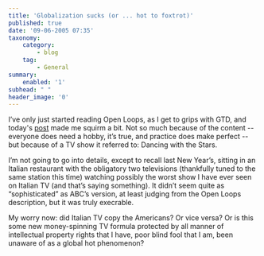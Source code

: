 ```yaml
---
title: 'Globalization sucks (or ... hot to foxtrot)'
published: true
date: '09-06-2005 07:35'
taxonomy:
    category:
        - blog
    tag:
        - General
summary:
    enabled: '1'
subhead: " "
header_image: '0'
---
```


I’ve only just started reading Open Loops, as I get to grips with GTD, and today's [post](https://hwebbjr.typepad.com/openloops/2005/06/give_me_a_break.html) made me squirm a bit. Not so much because of the content -- everyone does need a hobby, it’s true, and practice does make perfect -- but because of a TV show it referred to: Dancing with the Stars.

I’m not going to go into details, except to recall last New Year’s, sitting in an Italian restaurant with the obligatory two televisions (thankfully tuned to the same station this time) watching possibly the worst show I have ever seen on Italian TV (and that’s saying something). It didn’t seem quite as “sophisticated” as ABC’s version, at least judging from the Open Loops description, but it was truly execrable.

My worry now: did Italian TV copy the Americans? Or vice versa? Or is this some new money-spinning TV formula protected by all manner of intellectual property rights that I have, poor blind fool that I am, been unaware of as a global hot phenomenon?
